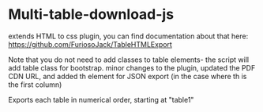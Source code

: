 # Multi-table-download-js
extends HTML to css plugin, you can find documentation about that here:
https://github.com/FuriosoJack/TableHTMLExport

Note that you do not need to add classes to table elements- the script will add table class for bootstrap.
minor changes to the plugin, updated the PDF CDN URL, and added th element for JSON export (in the case where th is the first column)

Exports each table in numerical order, starting at "table1"


 

